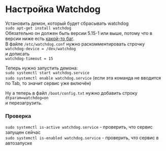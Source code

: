 # Настройка Watchdog  
Установить демон, который будет сбрасывать watchdog  
`sudo apt-get install watchdog`  
Обязательно он должен быть версии 5.15-1 или выше, потому что в версии ниже есть [какой-то баг](https://unix.stackexchange.com/questions/346224/problem-with-systemd-starting-watchdog).  
В файле `/etc/watchdog.conf` нужно раскомментировать строчку  
`watchdog-device = /dev/watchdog`  
и дописать  
`watchdog-timeout = 15`  

Теперь нужно запустить демона:  
`sudo systemctl start watchdog.service`  
`sudo systemctl enable watchdog.service` (если эта команда не вводится по Tab, то значит сервис уже включён)  

Ну а теперь в файл `/boot/config.txt` нужно добавить строку  
`dtparam=watchdog=on`  
и перезагрузить.  

### Проверка
`sudo systemctl is-active watchdog.service` - проверить, что сервис запущен сейчас  
`sudo systemctl is-enabled watchdog.service` - проверить, что сервис в автозапуске  
